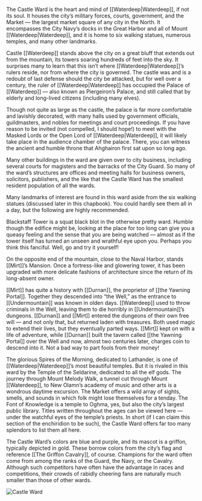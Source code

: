 The Castle Ward is the heart and mind of [[Waterdeep|Waterdeep]], if not its soul. It houses the city’s military forces, courts, government, and the Market — the largest market square of any city in the North. It encompasses the City Navy’s docks in the Great Harbor and all of Mount [[Waterdeep|Waterdeep]], and it is home to six walking statues, numerous temples, and many other landmarks.

Castle [[Waterdeep]] stands above the city on a great bluff that extends out from the mountain, its towers soaring hundreds of feet into the sky. It surprises many to learn that this isn’t where [[Waterdeep|Waterdeep]]’s rulers reside, nor from where the city is governed. The castle was and is a redoubt of last defense should the city be attacked, but for well over a century, the ruler of [[Waterdeep|Waterdeep]] has occupied the Palace of [[Waterdeep]] — also known as Piergeiron’s Palace, and still called that by elderly and long-lived citizens (including many elves).

Though not quite as large as the castle, the palace is far more comfortable and lavishly decorated, with many halls used by government officials, guildmasters, and nobles for meetings and court proceedings. If you have reason to be invited (not compelled, I should hope!) to meet with the Masked Lords or the Open Lord of [[Waterdeep|Waterdeep]], it will likely take place in the audience chamber of the palace. There, you can witness the ancient and humble throne that Ahghairon first sat upon so long ago.

Many other buildings in the ward are given over to city business, including several courts for magisters and the barracks of the City Guard. So many of the ward’s structures are offices and meeting halls for business owners, solicitors, publishers, and the like that the Castle Ward has the smallest resident population of all the wards.

Many landmarks of interest are found in this ward aside from the six walking statues (discussed later in this chapbook). You could hardly see them all in a day, but the following are highly recommended.

Blackstaff Tower is a squat black blot in the otherwise pretty ward. Humble though the edifice might be, looking at the place for too long can give you a queasy feeling and the sense that you are being watched — almost as if the tower itself has turned an unseen and wrathful eye upon you. Perhaps you think this fanciful. Well, go and try it yourself!

On the opposite end of the mountain, close to the Naval Harbor, stands [[Mirt]]’s Mansion. Once a fortress-like and glowering tower, it has been upgraded with more delicate fashions of architecture since the return of its long-absent owner.

[[Mirt]] has quite a history with [[Durnan]], the proprietor of [[the Yawning Portal]]. Together they descended into “the Well,” as the entrance to [[Undermountain]] was known in olden days. [[Waterdeep]] used to throw criminals in the Well, leaving them to die horribly in [[Undermountain]]’s dungeons. [[Durnan]] and [[Mirt]] entered the dungeons of their own free will — and not only that, but returned laden with treasures. Both used magic to extend their lives, but they eventually parted ways. [[Mirt]] kept on with a life of adventure, while [[Durnan]] built the tavern called [[the Yawning Portal]] over the Well and now, almost two centuries later, charges coin to descend into it. Not a bad way to part fools from their money!

The glorious Spires of the Morning, dedicated to Lathander, is one of [[Waterdeep|Waterdeep]]’s most beautiful temples. But it is rivaled in this ward by the Temple of the Seldarine, dedicated to all the elf gods. The journey through Mount Melody Walk, a tunnel cut through Mount [[Waterdeep]], to New Olamn’s academy of music and other arts is a wondrous daytime excursion. The Market offers a wild array of sights, smells, and sounds in which folk might lose themselves for a tenday. The Font of Knowledge is a temple to Oghma, yes, but also the city’s largest public library. Titles written throughout the ages can be viewed here — under the watchful eyes of the temple’s priests. In short (if I can claim this section of the enchiridion to be such), the Castle Ward offers far too many splendors to list them all here.

The Castle Ward’s colors are blue and purple, and its mascot is a griffon, typically depicted in gold. These borrow colors from the city’s flag and reference [[The Griffon Cavalry]], of course. Champions for the ward often come from among the ranks of the Guard, the Navy, or the Cavalry. Although such competitors have often have the advantage in races and competitions, their crowds of rabidly cheering fans are naturally much smaller than those of other wards.

![Castle Ward](https://www.dndbeyond.com/attachments/4/342/9008.png)